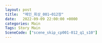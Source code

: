 ```yaml
---
layout: post
title:  "메인_회상_001~012장"
date:   2022-09-09 22:00:00 +0000
categories: Main
Tags: Story Main
SceneCode: ["scene_skip_cp001-012_q1_s10"]
---
```

